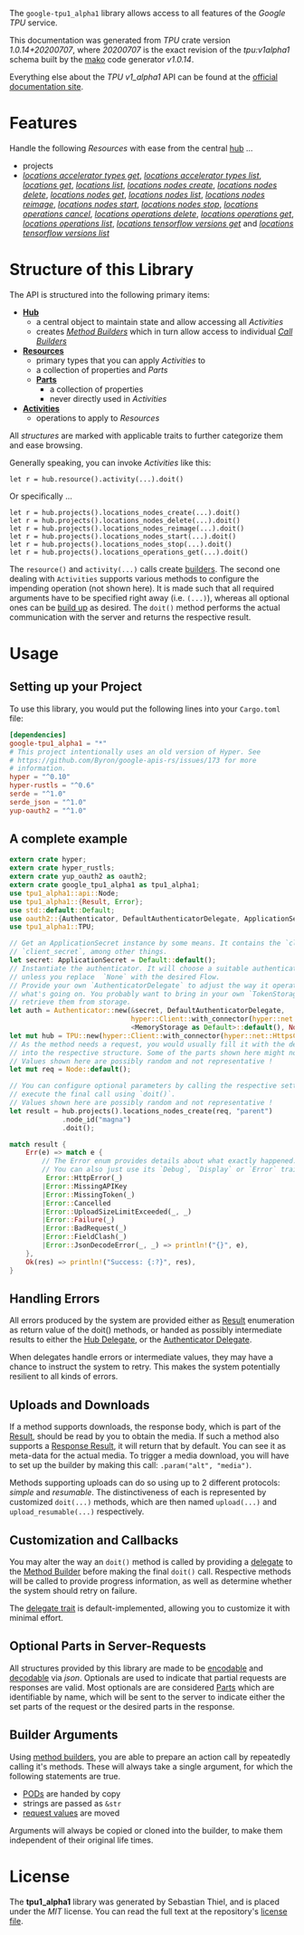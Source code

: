 <!---
DO NOT EDIT !
This file was generated automatically from 'src/mako/api/README.md.mako'
DO NOT EDIT !
-->
The `google-tpu1_alpha1` library allows access to all features of the *Google TPU* service.

This documentation was generated from *TPU* crate version *1.0.14+20200707*, where *20200707* is the exact revision of the *tpu:v1alpha1* schema built by the [mako](http://www.makotemplates.org/) code generator *v1.0.14*.

Everything else about the *TPU* *v1_alpha1* API can be found at the
[official documentation site](https://cloud.google.com/tpu/).
# Features

Handle the following *Resources* with ease from the central [hub](https://docs.rs/google-tpu1_alpha1/1.0.14+20200707/google_tpu1_alpha1/TPU) ... 

* projects
 * [*locations accelerator types get*](https://docs.rs/google-tpu1_alpha1/1.0.14+20200707/google_tpu1_alpha1/api::ProjectLocationAcceleratorTypeGetCall), [*locations accelerator types list*](https://docs.rs/google-tpu1_alpha1/1.0.14+20200707/google_tpu1_alpha1/api::ProjectLocationAcceleratorTypeListCall), [*locations get*](https://docs.rs/google-tpu1_alpha1/1.0.14+20200707/google_tpu1_alpha1/api::ProjectLocationGetCall), [*locations list*](https://docs.rs/google-tpu1_alpha1/1.0.14+20200707/google_tpu1_alpha1/api::ProjectLocationListCall), [*locations nodes create*](https://docs.rs/google-tpu1_alpha1/1.0.14+20200707/google_tpu1_alpha1/api::ProjectLocationNodeCreateCall), [*locations nodes delete*](https://docs.rs/google-tpu1_alpha1/1.0.14+20200707/google_tpu1_alpha1/api::ProjectLocationNodeDeleteCall), [*locations nodes get*](https://docs.rs/google-tpu1_alpha1/1.0.14+20200707/google_tpu1_alpha1/api::ProjectLocationNodeGetCall), [*locations nodes list*](https://docs.rs/google-tpu1_alpha1/1.0.14+20200707/google_tpu1_alpha1/api::ProjectLocationNodeListCall), [*locations nodes reimage*](https://docs.rs/google-tpu1_alpha1/1.0.14+20200707/google_tpu1_alpha1/api::ProjectLocationNodeReimageCall), [*locations nodes start*](https://docs.rs/google-tpu1_alpha1/1.0.14+20200707/google_tpu1_alpha1/api::ProjectLocationNodeStartCall), [*locations nodes stop*](https://docs.rs/google-tpu1_alpha1/1.0.14+20200707/google_tpu1_alpha1/api::ProjectLocationNodeStopCall), [*locations operations cancel*](https://docs.rs/google-tpu1_alpha1/1.0.14+20200707/google_tpu1_alpha1/api::ProjectLocationOperationCancelCall), [*locations operations delete*](https://docs.rs/google-tpu1_alpha1/1.0.14+20200707/google_tpu1_alpha1/api::ProjectLocationOperationDeleteCall), [*locations operations get*](https://docs.rs/google-tpu1_alpha1/1.0.14+20200707/google_tpu1_alpha1/api::ProjectLocationOperationGetCall), [*locations operations list*](https://docs.rs/google-tpu1_alpha1/1.0.14+20200707/google_tpu1_alpha1/api::ProjectLocationOperationListCall), [*locations tensorflow versions get*](https://docs.rs/google-tpu1_alpha1/1.0.14+20200707/google_tpu1_alpha1/api::ProjectLocationTensorflowVersionGetCall) and [*locations tensorflow versions list*](https://docs.rs/google-tpu1_alpha1/1.0.14+20200707/google_tpu1_alpha1/api::ProjectLocationTensorflowVersionListCall)




# Structure of this Library

The API is structured into the following primary items:

* **[Hub](https://docs.rs/google-tpu1_alpha1/1.0.14+20200707/google_tpu1_alpha1/TPU)**
    * a central object to maintain state and allow accessing all *Activities*
    * creates [*Method Builders*](https://docs.rs/google-tpu1_alpha1/1.0.14+20200707/google_tpu1_alpha1/client::MethodsBuilder) which in turn
      allow access to individual [*Call Builders*](https://docs.rs/google-tpu1_alpha1/1.0.14+20200707/google_tpu1_alpha1/client::CallBuilder)
* **[Resources](https://docs.rs/google-tpu1_alpha1/1.0.14+20200707/google_tpu1_alpha1/client::Resource)**
    * primary types that you can apply *Activities* to
    * a collection of properties and *Parts*
    * **[Parts](https://docs.rs/google-tpu1_alpha1/1.0.14+20200707/google_tpu1_alpha1/client::Part)**
        * a collection of properties
        * never directly used in *Activities*
* **[Activities](https://docs.rs/google-tpu1_alpha1/1.0.14+20200707/google_tpu1_alpha1/client::CallBuilder)**
    * operations to apply to *Resources*

All *structures* are marked with applicable traits to further categorize them and ease browsing.

Generally speaking, you can invoke *Activities* like this:

```Rust,ignore
let r = hub.resource().activity(...).doit()
```

Or specifically ...

```ignore
let r = hub.projects().locations_nodes_create(...).doit()
let r = hub.projects().locations_nodes_delete(...).doit()
let r = hub.projects().locations_nodes_reimage(...).doit()
let r = hub.projects().locations_nodes_start(...).doit()
let r = hub.projects().locations_nodes_stop(...).doit()
let r = hub.projects().locations_operations_get(...).doit()
```

The `resource()` and `activity(...)` calls create [builders][builder-pattern]. The second one dealing with `Activities` 
supports various methods to configure the impending operation (not shown here). It is made such that all required arguments have to be 
specified right away (i.e. `(...)`), whereas all optional ones can be [build up][builder-pattern] as desired.
The `doit()` method performs the actual communication with the server and returns the respective result.

# Usage

## Setting up your Project

To use this library, you would put the following lines into your `Cargo.toml` file:

```toml
[dependencies]
google-tpu1_alpha1 = "*"
# This project intentionally uses an old version of Hyper. See
# https://github.com/Byron/google-apis-rs/issues/173 for more
# information.
hyper = "^0.10"
hyper-rustls = "^0.6"
serde = "^1.0"
serde_json = "^1.0"
yup-oauth2 = "^1.0"
```

## A complete example

```Rust
extern crate hyper;
extern crate hyper_rustls;
extern crate yup_oauth2 as oauth2;
extern crate google_tpu1_alpha1 as tpu1_alpha1;
use tpu1_alpha1::api::Node;
use tpu1_alpha1::{Result, Error};
use std::default::Default;
use oauth2::{Authenticator, DefaultAuthenticatorDelegate, ApplicationSecret, MemoryStorage};
use tpu1_alpha1::TPU;

// Get an ApplicationSecret instance by some means. It contains the `client_id` and 
// `client_secret`, among other things.
let secret: ApplicationSecret = Default::default();
// Instantiate the authenticator. It will choose a suitable authentication flow for you, 
// unless you replace  `None` with the desired Flow.
// Provide your own `AuthenticatorDelegate` to adjust the way it operates and get feedback about 
// what's going on. You probably want to bring in your own `TokenStorage` to persist tokens and
// retrieve them from storage.
let auth = Authenticator::new(&secret, DefaultAuthenticatorDelegate,
                              hyper::Client::with_connector(hyper::net::HttpsConnector::new(hyper_rustls::TlsClient::new())),
                              <MemoryStorage as Default>::default(), None);
let mut hub = TPU::new(hyper::Client::with_connector(hyper::net::HttpsConnector::new(hyper_rustls::TlsClient::new())), auth);
// As the method needs a request, you would usually fill it with the desired information
// into the respective structure. Some of the parts shown here might not be applicable !
// Values shown here are possibly random and not representative !
let mut req = Node::default();

// You can configure optional parameters by calling the respective setters at will, and
// execute the final call using `doit()`.
// Values shown here are possibly random and not representative !
let result = hub.projects().locations_nodes_create(req, "parent")
             .node_id("magna")
             .doit();

match result {
    Err(e) => match e {
        // The Error enum provides details about what exactly happened.
        // You can also just use its `Debug`, `Display` or `Error` traits
         Error::HttpError(_)
        |Error::MissingAPIKey
        |Error::MissingToken(_)
        |Error::Cancelled
        |Error::UploadSizeLimitExceeded(_, _)
        |Error::Failure(_)
        |Error::BadRequest(_)
        |Error::FieldClash(_)
        |Error::JsonDecodeError(_, _) => println!("{}", e),
    },
    Ok(res) => println!("Success: {:?}", res),
}

```
## Handling Errors

All errors produced by the system are provided either as [Result](https://docs.rs/google-tpu1_alpha1/1.0.14+20200707/google_tpu1_alpha1/client::Result) enumeration as return value of
the doit() methods, or handed as possibly intermediate results to either the 
[Hub Delegate](https://docs.rs/google-tpu1_alpha1/1.0.14+20200707/google_tpu1_alpha1/client::Delegate), or the [Authenticator Delegate](https://docs.rs/yup-oauth2/*/yup_oauth2/trait.AuthenticatorDelegate.html).

When delegates handle errors or intermediate values, they may have a chance to instruct the system to retry. This 
makes the system potentially resilient to all kinds of errors.

## Uploads and Downloads
If a method supports downloads, the response body, which is part of the [Result](https://docs.rs/google-tpu1_alpha1/1.0.14+20200707/google_tpu1_alpha1/client::Result), should be
read by you to obtain the media.
If such a method also supports a [Response Result](https://docs.rs/google-tpu1_alpha1/1.0.14+20200707/google_tpu1_alpha1/client::ResponseResult), it will return that by default.
You can see it as meta-data for the actual media. To trigger a media download, you will have to set up the builder by making
this call: `.param("alt", "media")`.

Methods supporting uploads can do so using up to 2 different protocols: 
*simple* and *resumable*. The distinctiveness of each is represented by customized 
`doit(...)` methods, which are then named `upload(...)` and `upload_resumable(...)` respectively.

## Customization and Callbacks

You may alter the way an `doit()` method is called by providing a [delegate](https://docs.rs/google-tpu1_alpha1/1.0.14+20200707/google_tpu1_alpha1/client::Delegate) to the 
[Method Builder](https://docs.rs/google-tpu1_alpha1/1.0.14+20200707/google_tpu1_alpha1/client::CallBuilder) before making the final `doit()` call. 
Respective methods will be called to provide progress information, as well as determine whether the system should 
retry on failure.

The [delegate trait](https://docs.rs/google-tpu1_alpha1/1.0.14+20200707/google_tpu1_alpha1/client::Delegate) is default-implemented, allowing you to customize it with minimal effort.

## Optional Parts in Server-Requests

All structures provided by this library are made to be [encodable](https://docs.rs/google-tpu1_alpha1/1.0.14+20200707/google_tpu1_alpha1/client::RequestValue) and 
[decodable](https://docs.rs/google-tpu1_alpha1/1.0.14+20200707/google_tpu1_alpha1/client::ResponseResult) via *json*. Optionals are used to indicate that partial requests are responses 
are valid.
Most optionals are are considered [Parts](https://docs.rs/google-tpu1_alpha1/1.0.14+20200707/google_tpu1_alpha1/client::Part) which are identifiable by name, which will be sent to 
the server to indicate either the set parts of the request or the desired parts in the response.

## Builder Arguments

Using [method builders](https://docs.rs/google-tpu1_alpha1/1.0.14+20200707/google_tpu1_alpha1/client::CallBuilder), you are able to prepare an action call by repeatedly calling it's methods.
These will always take a single argument, for which the following statements are true.

* [PODs][wiki-pod] are handed by copy
* strings are passed as `&str`
* [request values](https://docs.rs/google-tpu1_alpha1/1.0.14+20200707/google_tpu1_alpha1/client::RequestValue) are moved

Arguments will always be copied or cloned into the builder, to make them independent of their original life times.

[wiki-pod]: http://en.wikipedia.org/wiki/Plain_old_data_structure
[builder-pattern]: http://en.wikipedia.org/wiki/Builder_pattern
[google-go-api]: https://github.com/google/google-api-go-client

# License
The **tpu1_alpha1** library was generated by Sebastian Thiel, and is placed 
under the *MIT* license.
You can read the full text at the repository's [license file][repo-license].

[repo-license]: https://github.com/Byron/google-apis-rsblob/master/LICENSE.md
